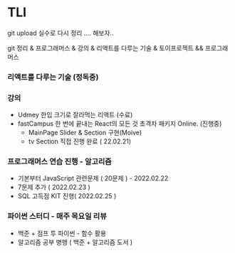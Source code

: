 # TLI

git upload 실수로 다시 정리 .... 해보자..

git 정리 & 프로그래머스 & 강의 & 리액트를 다루는 기술 & 토이프로젝트 && 프로그래머스


### 리액트를 다루는 기술 (정독중)

### 강의
 * Udmey 한입 크기로 잘라먹는 리액트 (수료)
 * fastCampus 한 번에 끝내는 React의 모든 것 초격차 패키지 Online. (진행중)
    * MainPage Slider & Section 구현(Moive)
    * tv Section 직접 진행 완료 ( 22.02.21)


### 프로그래머스 연습 진행 - 알고리즘 
 * 기본부터 JavaScript 관련문제 ( 20문제 ) - 2022.02.22
 * 7문제 추가 ( 2022.02.23 )
 * SQL 고득점 KIT 진행( 2022.02.25 )


### 파이썬 스터디 - 매주 목요일 리뷰
 * 백준 + 점프 투 파이썬 - 함수 활용
 * 알고리즘 공부 병행 ( 백준 + 알고리즘 도서 )
